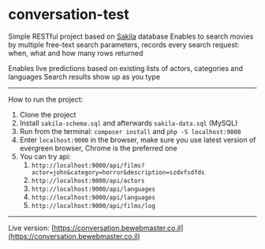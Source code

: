 # conversation-test

Simple RESTful project based on [Sakila](https://dev.mysql.com/doc/sakila/en/) database
Enables to search movies by multiple free-text search parameters, records every search request: when, what and how many rows returned

Enables live predictions based on existing lists of actors, categories and languages
Search results show up as you type

---
How to run the project:
1. Clone the project
2. Install `sakila-schema.sql` and afterwards `sakila-data.sql` (MySQL)
3. Run from the terminal: `composer install` and `php -S localhost:9000`
4. Enter `localhost:9000` in the browser, make sure you use latest version of evergreen browser, Chrome is the preferred one
5. You can try api:
    1. `http://localhost:9000/api/films?actor=john&category=horror&description=szdxfsdfds`
    2. `http://localhost:9000/api/actors`
    3. `http://localhost:9000/api/languages`
    4. `http://localhost:9000/api/languages`
    5. `http://localhost:9000/api/films/log`

---
Live version: [https://conversation.bewebmaster.co.il](https://conversation.bewebmaster.co.il)